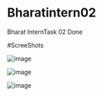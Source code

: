 # Bharatintern02
Bharat InternTask 02 Done

#ScreeShots

![image](https://github.com/FluKM/Bharatintern02/assets/121596131/d67d49d3-43b2-4cfd-813c-23a7636a2e18)

![image](https://github.com/FluKM/Bharatintern02/assets/121596131/7c057523-1043-448c-8836-6da1168bdfbe)

![image](https://github.com/FluKM/Bharatintern02/assets/121596131/540a45b2-0e3a-4813-bf44-bea62ee684ae)
